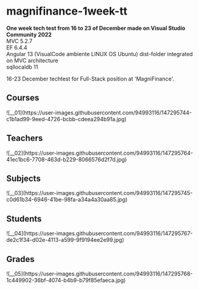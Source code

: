 # magnifinance-1week-tt
<b>One week tech test from 16 to 23 of December made on Visual Studio Community 2022</b>
<br >MVC 5.2.7
<br >EF 6.4.4
<br >Angular 13 (VisualCode ambiente LINUX OS Ubuntu) dist-folder integrated on MVC architecture
<br >sqllocaldb 11

16-23 December techtest for Full-Stack position at 'MagniFinance'.

<h2>Courses</h2>
![__01](https://user-images.githubusercontent.com/94993116/147295744-c1b1ad99-9eed-4726-bcbb-cdeea294b91a.jpg)

<h2>Teachers</h2>
![__02](https://user-images.githubusercontent.com/94993116/147295764-41ec1bc6-7708-463d-b229-8066576d2f7d.jpg)

<h2>Subjects</h2>
![__03](https://user-images.githubusercontent.com/94993116/147295745-c0d61b34-6946-41be-98fa-a34a4a30aa85.jpg)

<h2>Students</h2>
![__04](https://user-images.githubusercontent.com/94993116/147295767-de2c1f34-d02e-4113-a599-9f9194ee2e99.jpg)

<h2>Grades</h2>
![__05](https://user-images.githubusercontent.com/94993116/147295768-1c449902-36bf-4074-b4b9-b79f85efaeca.jpg)
